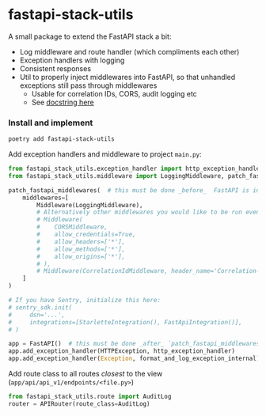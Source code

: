 # fastapi-stack-utils

A small package to extend the FastAPI stack a bit:

* Log middleware and route handler (which compliments each other)
* Exception handlers with logging
* Consistent responses
* Util to properly inject middlewares into FastAPI, so that unhandled exceptions still pass through middlewares
  * Usable for correlation IDs, CORS, audit logging etc
  * See [docstring here](https://github.com/JonasKs/fastapi-stack-utils/blob/29a03ec70ca8f8662bd1efcb0b948e3913bb845b/fastapi_stack_utils/middleware.py#L16-L44)

### Install and implement

```bash 
poetry add fastapi-stack-utils
```

Add exception handlers and middleware to project `main.py`:

```python
from fastapi_stack_utils.exception_handler import http_exception_handler, format_and_log_exception_internal
from fastapi_stack_utils.middleware import LoggingMiddleware, patch_fastapi_middlewares

patch_fastapi_middlewares(  # this must be done _before_  FastAPI is initialized
    middlewares=[
        Middleware(LoggingMiddleware),
        # Alternatively other middlewares you would like to be run even when 500 server errors occur:
        # Middleware(
        #    CORSMiddleware,
        #    allow_credentials=True,
        #    allow_headers=['*'],
        #    allow_methods=['*'],
        #    allow_origins=['*'],
        # ),
        # Middleware(CorrelationIdMiddleware, header_name='Correlation-ID'),
    ]
)

# If you have Sentry, initialize this here:
# sentry_sdk.init(
#     dsn='...',
#     integrations=[StarletteIntegration(), FastApiIntegration()],
# )

app = FastAPI()  # this must be done _after_ `patch_fastapi_middlewares()` is called 
app.add_exception_handler(HTTPException, http_exception_handler)
app.add_exception_handler(Exception, format_and_log_exception_internal)
```

Add route class to all routes _closest_ to the view (`app/api/api_v1/endpoints/<file.py>`)
```python
from fastapi_stack_utils.route import AuditLog
router = APIRouter(route_class=AuditLog)
```
